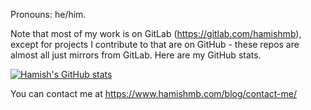 Pronouns: he/him.

Note that most of my work is on GitLab (https://gitlab.com/hamishmb), except for projects I contribute to that are on GitHub - these repos are almost all just mirrors from GitLab. Here are my GitHub stats.

<a href="https://github.com/anuraghazra/github-readme-stats">
  <img src="https://github-readme-stats.vercel.app/api?username=hamishmb&count_private=true&show_icons=true" alt="Hamish's GitHub stats" />
</a>

You can contact me at <a href="https://www.hamishmb.com/blog/contact-me/" target="_blank" rel="noopener">https://www.hamishmb.com/blog/contact-me/</a>
